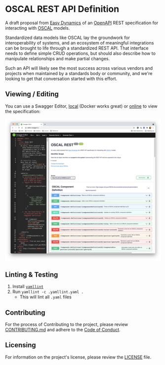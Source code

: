 # OSCAL REST API Definition

A draft proposal from [Easy Dynamics](https://www.easydynamics.com) of an [OpenAPI](https://www.openapis.org/)
REST specification for interacting with [OSCAL](https://pages.nist.gov/OSCAL/) models.

Standardized data models like OSCAL lay the groundwork for interoperability of systems, and an ecosystem of
meaningful integrations can be brought to life through a standardized REST API. That interface needs to define
simple CRUD operations, but should also describe how to manipulate relationships and make partial changes.

Such an API will likely see the most success across various vendors and projects when maintained by a 
standards body or community, and we're looking to get that conversation started with this effort.

## Viewing / Editing

You can use a Swagger Editor, [local](https://github.com/swagger-api/swagger-editor) (Docker works great) or
[online](https://editor.swagger.io/?url=https://raw.githubusercontent.com/EasyDynamics/oscal-rest/develop/openapi.yaml)
to view the specification:

![OSCSAL REST Swagger Screenshot](docs/resources/swagger-editor-oscal-screenshot.png)

## Linting & Testing

1. Install [`yamllint`](https://github.com/adrienverge/yamllint)
2. Run `yamllint -c .yamllint.yaml .`
    - This will lint all `.yaml` files

## Contributing

For the process of Contributing to the project, please review
[CONTRIBUTING.md](https://github.com/EasyDynamics/.github/blob/main/CONTRIBUTING.md)
and adhere to the [Code of Conduct](https://github.com/EasyDynamics/.github/blob/main/CODE_OF_CONDUCT.md).

## Licensing

For information on the project's license, please review the [LICENSE](/LICENSE) file.
